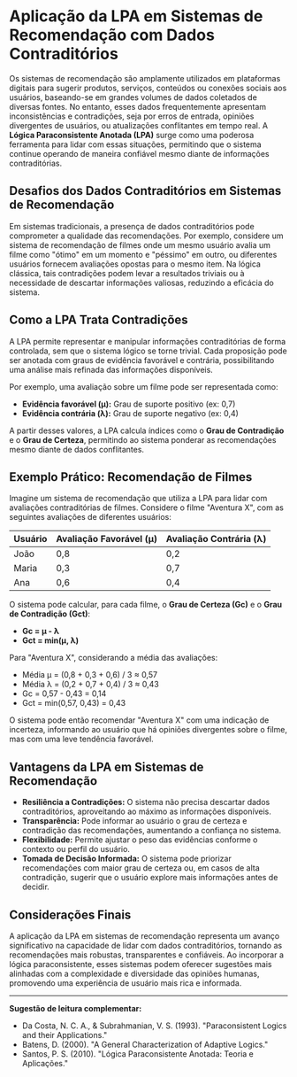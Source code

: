 
# Aplicação da LPA em Sistemas de Recomendação com Dados Contraditórios

Os sistemas de recomendação são amplamente utilizados em plataformas digitais para sugerir produtos, serviços, conteúdos ou conexões sociais aos usuários, baseando-se em grandes volumes de dados coletados de diversas fontes. No entanto, esses dados frequentemente apresentam inconsistências e contradições, seja por erros de entrada, opiniões divergentes de usuários, ou atualizações conflitantes em tempo real. A **Lógica Paraconsistente Anotada (LPA)** surge como uma poderosa ferramenta para lidar com essas situações, permitindo que o sistema continue operando de maneira confiável mesmo diante de informações contraditórias.

## Desafios dos Dados Contraditórios em Sistemas de Recomendação

Em sistemas tradicionais, a presença de dados contraditórios pode comprometer a qualidade das recomendações. Por exemplo, considere um sistema de recomendação de filmes onde um mesmo usuário avalia um filme como "ótimo" em um momento e "péssimo" em outro, ou diferentes usuários fornecem avaliações opostas para o mesmo item. Na lógica clássica, tais contradições podem levar a resultados triviais ou à necessidade de descartar informações valiosas, reduzindo a eficácia do sistema.

## Como a LPA Trata Contradições

A LPA permite representar e manipular informações contraditórias de forma controlada, sem que o sistema lógico se torne trivial. Cada proposição pode ser anotada com graus de evidência favorável e contrária, possibilitando uma análise mais refinada das informações disponíveis.

Por exemplo, uma avaliação sobre um filme pode ser representada como:

- **Evidência favorável (μ):** Grau de suporte positivo (ex: 0,7)
- **Evidência contrária (λ):** Grau de suporte negativo (ex: 0,4)

A partir desses valores, a LPA calcula índices como o **Grau de Contradição** e o **Grau de Certeza**, permitindo ao sistema ponderar as recomendações mesmo diante de dados conflitantes.

## Exemplo Prático: Recomendação de Filmes

Imagine um sistema de recomendação que utiliza a LPA para lidar com avaliações contraditórias de filmes. Considere o filme "Aventura X", com as seguintes avaliações de diferentes usuários:

| Usuário | Avaliação Favorável (μ) | Avaliação Contrária (λ) |
|---------|------------------------|------------------------|
| João    | 0,8                    | 0,2                    |
| Maria   | 0,3                    | 0,7                    |
| Ana     | 0,6                    | 0,4                    |

O sistema pode calcular, para cada filme, o **Grau de Certeza (Gc)** e o **Grau de Contradição (Gct)**:

- **Gc = μ - λ**
- **Gct = min(μ, λ)**

Para "Aventura X", considerando a média das avaliações:

- Média μ = (0,8 + 0,3 + 0,6) / 3 ≈ 0,57
- Média λ = (0,2 + 0,7 + 0,4) / 3 ≈ 0,43
- Gc = 0,57 - 0,43 = 0,14
- Gct = min(0,57, 0,43) = 0,43

O sistema pode então recomendar "Aventura X" com uma indicação de incerteza, informando ao usuário que há opiniões divergentes sobre o filme, mas com uma leve tendência favorável.

## Vantagens da LPA em Sistemas de Recomendação

- **Resiliência a Contradições:** O sistema não precisa descartar dados contraditórios, aproveitando ao máximo as informações disponíveis.
- **Transparência:** Pode informar ao usuário o grau de certeza e contradição das recomendações, aumentando a confiança no sistema.
- **Flexibilidade:** Permite ajustar o peso das evidências conforme o contexto ou perfil do usuário.
- **Tomada de Decisão Informada:** O sistema pode priorizar recomendações com maior grau de certeza ou, em casos de alta contradição, sugerir que o usuário explore mais informações antes de decidir.

## Considerações Finais

A aplicação da LPA em sistemas de recomendação representa um avanço significativo na capacidade de lidar com dados contraditórios, tornando as recomendações mais robustas, transparentes e confiáveis. Ao incorporar a lógica paraconsistente, esses sistemas podem oferecer sugestões mais alinhadas com a complexidade e diversidade das opiniões humanas, promovendo uma experiência de usuário mais rica e informada.

---

**Sugestão de leitura complementar:**  
- Da Costa, N. C. A., & Subrahmanian, V. S. (1993). "Paraconsistent Logics and their Applications."  
- Batens, D. (2000). "A General Characterization of Adaptive Logics."  
- Santos, P. S. (2010). "Lógica Paraconsistente Anotada: Teoria e Aplicações."
```

